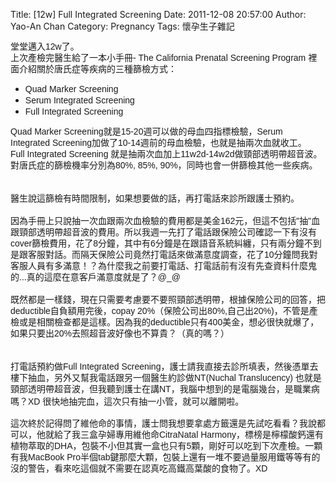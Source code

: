 Title: [12w] Full Integrated Screening
Date: 2011-12-08 20:57:00
Author: Yao-An Chan
Category: Pregnancy
Tags: 懷孕生子雜記


<div class='post'>
<span class="Apple-style-span" style="font-family: arial, sans-serif; line-height: 18px;">堂堂邁入12w了。</span><span class="Apple-style-span" style="font-family: arial, sans-serif; line-height: 18px;"><br /></span><span class="Apple-style-span" style="font-family: arial, sans-serif; line-height: 18px;">上次產檢完醫生給了一本小手冊- The California Prenatal Screening Program 裡面介紹關於唐氏症等疾病的三種篩檢方式：</span><br /><ul><li><span class="Apple-style-span" style="font-family: arial, sans-serif; line-height: 18px;">Quad Marker Screening</span></li><li><span class="Apple-style-span" style="font-family: arial, sans-serif; line-height: 18px;">Serum Integrated&nbsp;</span><span class="Apple-style-span" style="font-family: arial, sans-serif; line-height: 18px;">Screening</span></li><li><span class="Apple-style-span" style="font-family: arial, sans-serif; line-height: 18px;">Full&nbsp;</span><span class="Apple-style-span" style="font-family: arial, sans-serif; line-height: 18px;">Integrated&nbsp;</span><span class="Apple-style-span" style="font-family: arial, sans-serif; line-height: 18px;">Screening</span></li></ul><span class="Apple-style-span" style="font-family: arial, sans-serif; line-height: 18px;">Quad Marker Screening就是15-20週可以做的母血四指標檢驗，</span><span class="Apple-style-span" style="font-family: arial, sans-serif; line-height: 18px;">Serum Integrated&nbsp;</span><span class="Apple-style-span" style="font-family: arial, sans-serif; line-height: 18px;">Screening加做了10-14週前的母血檢驗，也就是抽兩次血就收工。</span><span class="Apple-style-span" style="font-family: arial, sans-serif; line-height: 18px;">Full&nbsp;</span><span class="Apple-style-span" style="font-family: arial, sans-serif; line-height: 18px;">Integrated&nbsp;</span><span class="Apple-style-span" style="font-family: arial, sans-serif; line-height: 18px;">Screening 就是抽兩次血加上11w2d-14w2d做頸部透明帶超音波。對唐氏症的篩檢機率分別為80%, 85%, 90%，同時也會一併篩檢其他一些疾病。</span><br /><span class="Apple-style-span" style="font-family: arial, sans-serif; line-height: 18px;"><br /></span><br /><span class="Apple-style-span" style="font-family: arial, sans-serif; line-height: 18px;">醫生說這篩檢有時間限制，如果想要做的話，再打電話來診所跟護士預約。</span><br /><span class="Apple-style-span" style="font-family: arial, sans-serif; line-height: 18px;"><br /></span><span class="Apple-style-span" style="font-family: arial, sans-serif; line-height: 18px;">因為手冊上只說抽一次血跟兩次血檢驗的費用都是美金162元，但這不包括"抽"血跟頸部透明帶超音波的費用。所以我週一先打了電話跟保險公司確認一下有沒有cover篩檢費用，花了8分鐘，其中有6分鐘是在跟語音系</span><span class="Apple-style-span" style="font-family: arial, sans-serif; line-height: 18px;"><wbr></wbr></span><span class="Apple-style-span" style="font-family: arial, sans-serif; line-height: 18px;">統糾纏，只有兩分鐘不到是跟客服對話。而隔天保險公司竟然打電話來做滿意度調查，花了10分鐘問我對客服人員</span><span class="Apple-style-span" style="font-family: arial, sans-serif; line-height: 18px;"><wbr></wbr></span><span class="Apple-style-span" style="font-family: arial, sans-serif; line-height: 18px;">有多滿意！？為什麼我之前要打電話、打電話前有沒有先查資料什麼鬼的...真的這麼在意客戶滿意度就是了？@_@</span><span class="Apple-style-span" style="font-family: arial, sans-serif; line-height: 18px;"><wbr></wbr></span><span class="Apple-style-span" style="font-family: arial, sans-serif; line-height: 18px;"><br /></span><span class="Apple-style-span" style="font-family: arial, sans-serif; line-height: 18px;"><br />既然都是一樣錢，現在只需要考慮要不要照頸部透明帶，根據保險公司的回答，把deductible自負額用完後，copay 20%（保險公司出80%,自己出20%)，不管是產檢或是相關檢查都是這樣。因為我的</span><span class="Apple-style-span" style="font-family: arial, sans-serif; line-height: 18px;">deductible只有400美金，想必很快就爆了，如果只要出20%去照超音波好像也不算貴？（真的嗎？）</span><br /><span class="Apple-style-span" style="font-family: arial, sans-serif; line-height: 18px;"><br /></span><br /><span class="Apple-style-span" style="font-family: arial, sans-serif;"><span class="Apple-style-span" style="line-height: 18px;">打電話預約做</span></span><span class="Apple-style-span" style="font-family: arial, sans-serif; line-height: 18px;">Full&nbsp;</span><span class="Apple-style-span" style="font-family: arial, sans-serif; line-height: 18px;">Integrated&nbsp;</span><span class="Apple-style-span" style="font-family: arial, sans-serif; line-height: 18px;">Screening，護士請我直接去診所填表，然後憑單去樓下抽血，另外又幫我電話跟另一個醫生約診做NT(Nuchal Translucency</span><span class="Apple-style-span" style="font-family: arial, sans-serif; line-height: 18px;">) 也就是頸部透明帶超音波，但我聽到護士在講NT，我腦中想到的是電腦幾台，是職業病嗎？XD&nbsp;</span>很快地抽完血，這次只有抽一小管，就可以離開啦。<br /><br /><span class="Apple-style-span" style="font-family: arial, sans-serif;"><span class="Apple-style-span" style="line-height: 18px;">這次終於記得問了維他命的事情，護士問我想要拿處方籤還是先試吃看看？我說都可以，他就給了我三盒孕婦專用維他命</span></span><span class="Apple-style-span" style="font-family: arial, sans-serif; line-height: 18px;">CitraNatal Harmony</span><span class="Apple-style-span" style="font-family: arial, sans-serif; line-height: 18px;">，</span><span class="Apple-style-span" style="font-family: arial, sans-serif; line-height: 18px;">標榜是檸檬酸鈣還有植物萃取的DHA，</span><span class="Apple-style-span" style="font-family: arial, sans-serif; line-height: 18px;">包裝不小但其實一盒也只有5顆，剛好可以吃到下次產檢。一顆有我MacBook Pro半個tab鍵那麼大顆，包裝上還有一堆不要過量服用鐵等等有的沒的警告，看來吃這個就不需要在認真吃高鐵高葉酸的食物了。XD</span></div>

